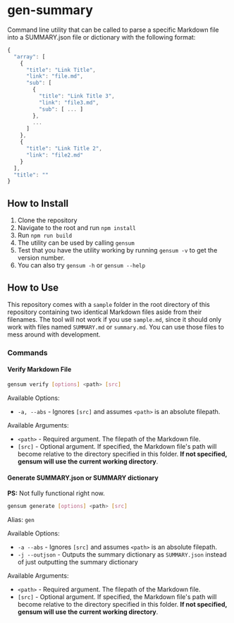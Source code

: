 # gen-summary

Command line utility that can be called to parse a specific Markdown file into a SUMMARY.json file or dictionary with the following format:

```javascript
{
  "array": [
    {
      "title": "Link Title",
      "link": "file.md",
      "sub": [
        {
          "title": "Link Title 3",
          "link": "file3.md",
          "sub": [ ... ]
        },
        ...
      ]
    },
    {
      "title": "Link Title 2",
      "link": "file2.md"
    }
  ],
  "title": ""
}
```

## How to Install

1. Clone the repository
2. Navigate to the root and run `npm install`
3. Run `npm run build`
4. The utility can be used by calling `gensum`
5. Test that you have the utility working by running `gensum -v` to get the version number.
6. You can also try `gensum -h` or `gensum --help`

## How to Use

This repository comes with a `sample` folder in the root directory of this repository containing two identical Markdown files aside from their filenames. The tool will not work if you use `sample.md`, since it should only work with files named `SUMMARY.md` or `summary.md`. You can use those files to mess around with development.

### Commands

#### Verify Markdown File

```bash
gensum verify [options] <path> [src]   
```

Available Options:

* `-a, --abs` - Ignores `[src]` and assumes `<path>` is an absolute filepath.

Available Arguments:

* `<path>` - Required argument. The filepath of the Markdown file. 
* `[src]` - Optional argument. If specified, the Markdown file's path will become relative to the directory specified in this folder. **If not specified, gensum will use the current working directory**.

#### Generate SUMMARY.json or SUMMARY dictionary

**PS:** Not fully functional right now.

```bash
gensum generate [options] <path> [src]
```

Alias: `gen`

Available Options:

* `-a --abs` - Ignores `[src]` and assumes `<path>` is an absolute filepath.
* `-j --outjson` - Outputs the summary dictionary as `SUMMARY.json` instead of just outputting the summary dictionary

Available Arguments:

* `<path>` - Required argument. The filepath of the Markdown file. 
* `[src]` - Optional argument. If specified, the Markdown file's path will become relative to the directory specified in this folder. **If not specified, gensum will use the current working directory**.
